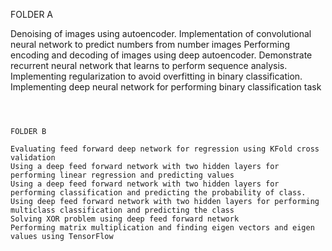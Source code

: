 FOLDER A

Denoising of images using autoencoder.
Implementation of convolutional neural network to predict numbers from number images
Performing encoding and decoding of images using deep autoencoder.
Demonstrate recurrent neural network that learns to perform sequence analysis.
Implementing regularization to avoid overfitting in binary classification.
Implementing deep neural network for performing binary classification task



```



FOLDER B

Evaluating feed forward deep network for regression using KFold cross validation
Using a deep feed forward network with two hidden layers for performing linear regression and predicting values
Using a deep feed forward network with two hidden layers for performing classification and predicting the probability of class.
Using deep feed forward network with two hidden layers for performing multiclass classification and predicting the class
Solving XOR problem using deep feed forward network
Performing matrix multiplication and finding eigen vectors and eigen values using TensorFlow